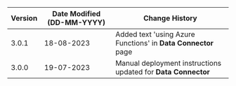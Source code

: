 | **Version** | **Date Modified (DD-MM-YYYY)** | **Change History**                                                 |
|-------------|--------------------------------|--------------------------------------------------------------------|
| 3.0.1       | 18-08-2023                     | Added text 'using Azure Functions' in **Data Connector** page      |                                                            |
| 3.0.0       | 19-07-2023                     | Manual deployment instructions updated for **Data Connector**		|  
                                                                                                                 
